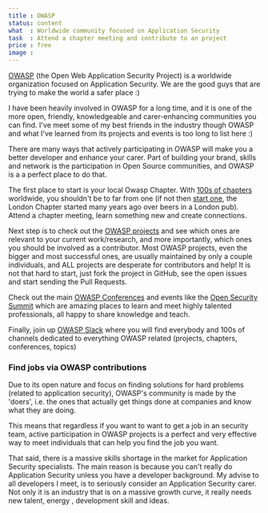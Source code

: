 ```yaml
---
title : OWASP
status: content
what  : Worldwide community focused on Application Security
task  : Attend a chapter meeting and contribute to an project
price : free
image : 
---
```


[OWASP](https://www.owasp.org/) (the Open Web Application Security Project) is a worldwide organization focused on Application Security. We are the good guys that are trying to make the world a safer place :)

I have been heavily involved in OWASP for a long time, and it is one of the more open, friendly, knowledgeable and carer-enhancing communities you can find. I've meet some of my best friends in the industry though OWASP and what I've learned from its projects and events is too long to list here :) 

There are many ways that actively participating in OWASP will make you a better developer and enhance your carer. Part of building your brand, skills and network is the participation in Open Source communities, and OWASP is a a perfect place to do that.

The first place to start is your local Owasp Chapter. With [100s of chapters](https://www.owasp.org/index.php/OWASP_Chapter) worldwide, you shouldn't be to far from one (if not then [start one](https://www.tfaforms.com/261541), the London Chapter started many years ago over beers in a London pub). Attend a chapter meeting, learn something new and create connections.

Next step is to check out the [OWASP projects](https://www.owasp.org/index.php/Category:OWASP_Project#tab=Project_Inventory) and see which ones are relevant to your current work/research, and more importantly, which ones you should be involved as a contributor. Most OWASP projects, even the bigger and most successful ones, are usually maintained by only a couple individuals, and ALL projects are desperate for contributors and help! It is not that hard to start, just fork the project in GitHub, see the open issues and start sending the Pull Requests.

Check out the main [OWASP Conferences](https://www.owasp.org/index.php/Category:OWASP_AppSec_Conference) and events like the [Open Security Summit](https://open-security-summit.org/) which are amazing places to learn and meet highly talented professionals, all happy to share knowledge and teach.

Finally, join up [OWASP Slack](http://owaspslack.com) where you will find everybody and 100s of channels dedicated to everything OWASP related (projects, chapters, conferences, topics)

### Find jobs via OWASP contributions

Due to its open nature and focus on finding solutions for hard problems (related to application security), OWASP's community is made by the 'doers', i.e. the ones that actually get things done at companies and know what they are doing. 

This means that regardless if you want to want to get a job in an security team, active participation in OWASP projects is a perfect and very effective way to meet individuals that can help you find the job you want.

That said, there is a massive skills shortage in the market for Application Security specialists. The main reason is because you can't really do Application Security unless you have a developer background. My advise to all developers I meet, is to seriously consider an Application Security carer. Not only it is an industry that is on a massive growth curve, it really needs new talent, energy , development skill and ideas.
